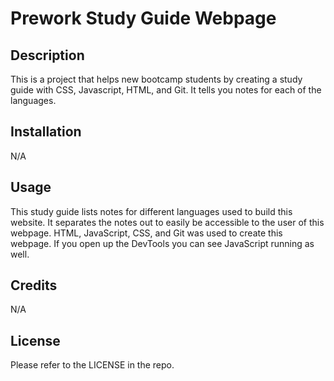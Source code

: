 # Prework Study Guide Webpage

## Description

This is a project that helps new bootcamp students by creating a study guide with CSS, Javascript, HTML, and Git. It tells you notes for each of the languages. 

## Installation

N/A

## Usage

This study guide lists notes for different languages used to build this website. It separates the notes out to easily be accessible to the user of this webpage. HTML, JavaScript, CSS, and Git was used to create this webpage. If you open up the DevTools you can see JavaScript running as well.

## Credits

N/A

## License

Please refer to the LICENSE in the repo.

